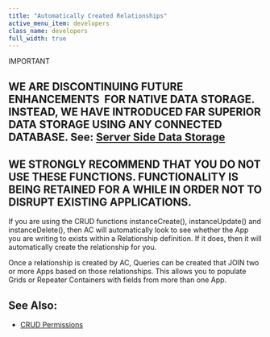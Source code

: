 ```yaml
---
title: "Automatically Created Relationships"
active_menu_item: developers
class_name: developers
full_width: true
---
```



IMPORTANT

## WE ARE DISCONTINUING FUTURE ENHANCEMENTS  FOR NATIVE DATA STORAGE. INSTEAD, WE HAVE INTRODUCED FAR SUPERIOR DATA STORAGE USING ANY CONNECTED DATABASE. See: [Server Side Data Storage](../../../../data-storage/server-side-data-storage/index)

## WE STRONGLY RECOMMEND THAT YOU DO NOT USE THESE FUNCTIONS. FUNCTIONALITY IS BEING RETAINED FOR A WHILE IN ORDER NOT TO DISRUPT EXISTING APPLICATIONS.

If you are using the CRUD functions instanceCreate(), instanceUpdate() and instanceDelete(), then AC will automatically look to see whether the App you are writing to exists within a Relationship definition. If it does, then it will automatically create the relationship for you.

Once a relationship is created by AC, Queries can be created that JOIN two or more Apps based on those relationships. This allows you to populate Grids or Repeater Containers with fields from more than one App.

## See Also:

 - [CRUD Permissions](../crud-in-detail/using-ac-app-storage/crud-permissions)

